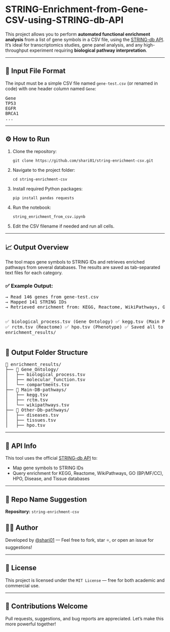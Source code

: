 # STRING-Enrichment-from-Gene-CSV-using-STRING-db-API
<p>
This project allows you to perform <strong>automated functional enrichment analysis</strong> from a list of gene symbols in a CSV file, using the <a href="https://string-db.org/" target="_blank">STRING-db API</a>. It’s ideal for transcriptomics studies, gene panel analysis, and any high-throughput experiment requiring <strong>biological pathway interpretation</strong>.
</p>

<hr>

<h2>📂 Input File Format</h2>
<p>The input must be a simple CSV file named <code>gene-test.csv</code> (or renamed in code) with one header column named <code>Gene</code>:</p>

<pre>
Gene
TP53
EGFR
BRCA1
...
</pre>

<hr>

<h2>⚙️ How to Run</h2>
<ol>
  <li>Clone the repository:
    <pre><code>git clone https://github.com/shari01/string-enrichment-csv.git</code></pre>
  </li>
  <li>Navigate to the project folder:
    <pre><code>cd string-enrichment-csv</code></pre>
  </li>
  <li>Install required Python packages:
    <pre><code>pip install pandas requests</code></pre>
  </li>
  <li>Run the notebook:
    <pre><code>string_enrichment_from_csv.ipynb</code></pre>
  </li>
  <li>Edit the CSV filename if needed and run all cells.</li>
</ol>

<hr>

<h2>📈 Output Overview</h2>
<p>The tool maps gene symbols to STRING IDs and retrieves enriched pathways from several databases. The results are saved as tab-separated text files for each category.</p>

<h3>✅ Example Output:</h3>
<pre>
→ Read 146 genes from gene-test.csv
→ Mapped 141 STRING IDs
→ Retrieved enrichment from: KEGG, Reactome, WikiPathways, GO, HPO, Tissue, Disease

✅ biological_process.tsv (Gene Ontology)
✅ kegg.tsv (Main Pathways)
✅ rctm.tsv (Reactome)
✅ hpo.tsv (Phenotype)
✅ Saved all to enrichment_results/
</pre>

<h2>📁 Output Folder Structure</h2>
<pre>
📂 enrichment_results/
├── 📁 Gene_Ontology/
│   ├── biological_process.tsv
│   ├── molecular_function.tsv
│   └── compartments.tsv
├── 📁 Main-DB-pathways/
│   ├── kegg.tsv
│   ├── rctm.tsv
│   └── wikipathways.tsv
├── 📁 Other-Db-pathways/
│   ├── diseases.tsv
│   ├── tissues.tsv
│   ├── hpo.tsv
</pre>

<hr>

<h2>🔌 API Info</h2>
<p>This tool uses the official <a href="https://string-db.org/cgi/help?sessionId=bDJce52SGazF" target="_blank">STRING-db API</a> to:</p>
<ul>
  <li>Map gene symbols to STRING IDs</li>
  <li>Query enrichment for KEGG, Reactome, WikiPathways, GO (BP/MF/CC), HPO, Disease, and Tissue databases</li>
</ul>

<hr>

<h2>📌 Repo Name Suggestion</h2>
<p><strong>Repository:</strong> <code>string-enrichment-csv</code></p>

<h2>🙋‍♂️ Author</h2>
<p>
Developed by <a href="https://github.com/shari01" target="_blank">@shari01</a> — Feel free to fork, star ⭐, or open an issue for suggestions!
</p>

<hr>

<h2>📃 License</h2>
<p>This project is licensed under the <code>MIT License</code> — free for both academic and commercial use.</p>

<hr>

<h2>🙏 Contributions Welcome</h2>
<p>Pull requests, suggestions, and bug reports are appreciated. Let’s make this more powerful together!</p>

